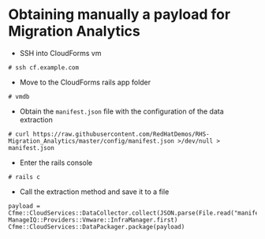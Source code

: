 # Obtaining manually a payload for Migration Analytics

* SSH into CloudForms vm
```
# ssh cf.example.com
```

* Move to the CloudForms rails app folder
```
# vmdb
```

* Obtain the `manifest.json` file with the configuration of the data extraction
```
# curl https://raw.githubusercontent.com/RedHatDemos/RHS-Migration_Analytics/master/config/manifest.json >/dev/null > manifest.json
```

* Enter the rails console
```
# rails c
```

* Call the extraction method and save it to a file
```
payload = Cfme::CloudServices::DataCollector.collect(JSON.parse(File.read("manifest.json")), ManageIQ::Providers::Vmware::InfraManager.first)
Cfme::CloudServices::DataPackager.package(payload)
```
